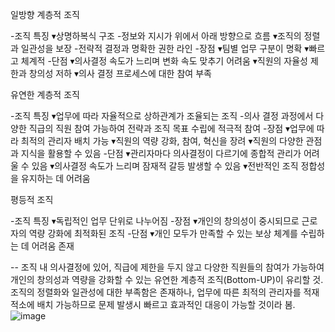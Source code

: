 일방향 계층적 조직

-조직 특징
▾상명하복식 구조 
-정보와 지시가 위에서 아래 방향으로 흐름
▾조직의 정렬과 일관성을 보장
-전략적 결정과 명확한 권한 라인
-장점
▾팀별 업무 구분이 명확
▾빠르고 체계적
-단점
▾의사결정 속도가 느리며 변화 속도 맞추기 어려움
▾직원의 자율성 제한과 창의성 저하
▾의사 결정 프로세스에 대한 참여 부족

유연한 계층적 조직

-조직 특징
▾업무에 따라 자율적으로 상하관계가 조율되는 조직
-의사 결정 과정에서 다양한 직급의 직원 참여 가능하여 전략과 조직 목표 수립에 적극적 참여
-장점
▾업무에 따라 최적의 관리자 배치 가능
▾직원의 역량 강화, 참여, 혁신을 장려
▾직원의 다양한 관점과 지식을 활용할 수 있음
-단점
▾관리자마다 의사결정이 다르기에 종합적 관리가 어려울 수 있음
▾의사결정 속도가 느리며 잠재적 갈등 발생할 수 있음
▾전반적인 조직 정합성을 유지하는 데 어려움

평등적 조직

-조직 특징
▾독립적인 업무 단위로 나누어짐
-장점
▾개인의 창의성이 중시되므로 근로자의 역량 강화에 최적화된 조직
-단점
▾개인 모두가 만족할 수 있는 보상 체계를 수립하는 데 어려움 존재

--
조직 내 의사결정에 있어, 직급에 제한을 두지 않고 다양한 직원들의 참여가 가능하여 개인의 창의성과 역량을 강화할 수 있는 유연한 계층적 조직(Bottom-UP)이 유리할 것.
조직의 정렬화와 일관성에 대한 부족함은 존재하나, 업무에 따른 최적의 관리자를 적재적소에 배치 가능하므로 문제 발생시 빠르고 효과적인 대응이 가능할 것이라 봄.
![image](https://github.com/user-attachments/assets/83b157fe-ceaa-4a77-9c79-57259f18e5b9)
